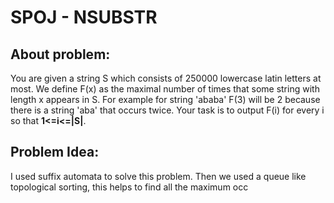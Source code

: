 # SPOJ - NSUBSTR
## About problem:
You are given a string S which consists of 250000 lowercase latin letters at most. We define F(x) as the maximal number of times that some string with length x appears in S. For example for string 'ababa' F(3) will be 2 because there is a string 'aba' that occurs twice. Your task is to output F(i) for every i so that **1<=i<=|S|**.

##  Problem Idea:
I used suffix automata to solve this problem. Then we used a queue like topological sorting, this helps to find all the maximum occ
<!--stackedit_data:
eyJoaXN0b3J5IjpbMTc4Mzc1MTMwNCwtMTc4NTcxNDg4OV19
-->